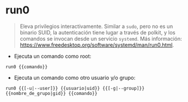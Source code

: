 # run0

> Eleva privilegios interactivamente.
> Similar a `sudo`, pero no es un binario SUID, la autenticación tiene lugar a través de polkit, y los comandos se invocan desde un servicio `systemd`.
> Más información: <https://www.freedesktop.org/software/systemd/man/run0.html>.

- Ejecuta un comando como root:

`run0 {{comando}}`

- Ejecuta un comando como otro usuario y/o grupo:

`run0 {{[-u|--user]}} {{usuario|uid}} {{[-g|--group]}} {{nombre_de_grupo|gid}} {{comando}}`
